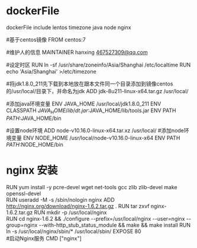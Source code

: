 # dockerFile
dockerFile include lentos timezone java node nginx

#基于centos镜像
FROM centos:7

#维护人的信息
MAINTAINER hanxing <467527309@qq.com>

#设定时区
RUN ln -sf /usr/share/zoneinfo/Asia/Shanghai /etc/localtime
RUN echo 'Asia/Shanghai' >/etc/timezone


#将jdk1.8.0_211先下载到本地放在跟本文件同一个目录添加到镜像centos的/usr/local/目录下，并命名为jdk
ADD jdk-8u211-linux-x64.tar.gz /usr/local/

#添加java环境变量
ENV JAVA_HOME /usr/local/jdk1.8.0_211
ENV CLASSPATH $JAVA_HOME/lib/dt.jar:$JAVA_HOME/lib/tools.jar
ENV PATH $PATH:$JAVA_HOME/bin

#设置node环境
ADD node-v10.16.0-linux-x64.tar.xz /usr/local/
#添加node环境变量
ENV NODE_HOME /usr/local/node-v10.16.0-linux-x64
ENV PATH $PATH:$NODE_HOME/bin


# nginx 安装
RUN yum install -y pcre-devel wget net-tools gcc zlib zlib-devel make openssl-devel  
RUN useradd -M -s /sbin/nologin nginx
ADD http://nginx.org/download/nginx-1.6.2.tar.gz .
RUN tar zxvf nginx-1.6.2.tar.gz 
RUN mkdir -p /usr/local/nginx  
RUN cd nginx-1.6.2 && ./configure --prefix=/usr/local/nginx --user=nginx --group=nginx --with-http_stub_status_module && make && make install
RUN ln -s /usr/local/nginx/sbin/* /usr/local/sbin/ 
EXPOSE 80               
#启动Nginx服务
CMD ["nginx"]
